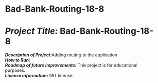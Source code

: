 # Bad-Bank-Routing-18-8
# <h1><strong><em>Project Title:</em></strong> Bad-Bank-Routing-18-8</H1>
<strong><em>Description of Project:</em></strong>Adding routing to the application <br>
<strong><em>How to Run:</em></strong>  <br>
<strong><em>Roadmap of future improvements:</em></strong>  This project is for educational purposes. <br>
<strong><em>License information:</em></strong>  MIT license. <br>

